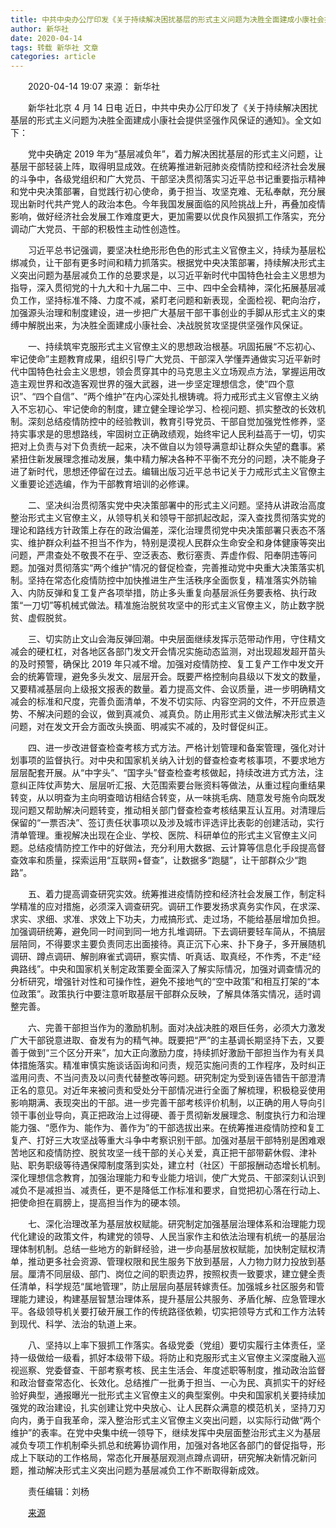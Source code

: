 ```yaml
---
title: 中共中央办公厅印发《关于持续解决困扰基层的形式主义问题为决胜全面建成小康社会提供坚强作风保证的通知》
author: 新华社
date: 2020-04-14
tags: 转载 新华社 文章
categories: article
---
```


<style type="text/css">
p{
text-indent: 2em; /*em是相对单位，2em即现在一个字大小的两倍*/
}
</style>

2020-04-14 19:07 来源： 新华社

新华社北京 4 月 14 日电 近日，中共中央办公厅印发了《关于持续解决困扰基层的形式主义问题为决胜全面建成小康社会提供坚强作风保证的通知》。全文如下：

党中央确定 2019 年为“基层减负年”，着力解决困扰基层的形式主义问题，让基层干部轻装上阵，取得明显成效。在统筹推进新冠肺炎疫情防控和经济社会发展的斗争中，各级党组织和广大党员、干部坚决贯彻落实习近平总书记重要指示精神和党中央决策部署，自觉践行初心使命，勇于担当、攻坚克难、无私奉献，充分展现出新时代共产党人的政治本色。今年我国发展面临的风险挑战上升，再叠加疫情影响，做好经济社会发展工作难度更大，更加需要以优良作风狠抓工作落实，充分调动广大党员、干部的积极性主动性创造性。

习近平总书记强调，要坚决杜绝形形色色的形式主义官僚主义，持续为基层松绑减负，让干部有更多时间和精力抓落实。根据党中央决策部署，持续解决形式主义突出问题为基层减负工作的总要求是，以习近平新时代中国特色社会主义思想为指导，深入贯彻党的十九大和十九届二中、三中、四中全会精神，深化拓展基层减负工作，坚持标准不降、力度不减，紧盯老问题和新表现，全面检视、靶向治疗，加强源头治理和制度建设，进一步把广大基层干部干事创业的手脚从形式主义的束缚中解脱出来，为决胜全面建成小康社会、决战脱贫攻坚提供坚强作风保证。

一、持续筑牢克服形式主义官僚主义的思想政治根基。巩固拓展“不忘初心、牢记使命”主题教育成果，组织引导广大党员、干部深入学懂弄通做实习近平新时代中国特色社会主义思想，领会贯穿其中的马克思主义立场观点方法，掌握运用改造主观世界和改造客观世界的强大武器，进一步坚定理想信念，使“四个意识”、“四个自信”、“两个维护”在内心深处扎根铸魂。将力戒形式主义官僚主义纳入不忘初心、牢记使命的制度，建立健全理论学习、检视问题、抓实整改的长效机制。深刻总结疫情防控中的经验教训，教育引导党员、干部自觉加强党性修养，坚持实事求是的思想路线，牢固树立正确政绩观，始终牢记人民利益高于一切，切实把对上负责与对下负责统一起来，决不做自以为领导满意却让群众失望的蠢事。紧紧扭住新发展理念推动发展，集中精力解决各种不平衡不充分的问题，决不能身子进了新时代，思想还停留在过去。编辑出版习近平总书记关于力戒形式主义官僚主义重要论述选编，作为干部教育培训的必修课。

二、坚决纠治贯彻落实党中央决策部署中的形式主义问题。坚持从讲政治高度整治形式主义官僚主义，从领导机关和领导干部抓起改起，深入查找贯彻落实党的理论和路线方针政策上存在的政治偏差，深化治理贯彻党中央决策部署只表态不落实、维护群众利益不担当不作为，特别是漠视人民群众生命安全和身体健康等突出问题，严肃查处不敬畏不在乎、空泛表态、敷衍塞责、弄虚作假、阳奉阴违等问题。加强对贯彻落实“两个维护”情况的督促检查，完善推动党中央重大决策落实机制。坚持在常态化疫情防控中加快推进生产生活秩序全面恢复，精准落实外防输入、内防反弹和复工复产各项举措，防止多头重复向基层派任务要表格、执行政策“一刀切”等机械式做法。精准施治脱贫攻坚中的形式主义官僚主义，防止数字脱贫、虚假脱贫。

三、切实防止文山会海反弹回潮。中央层面继续发挥示范带动作用，守住精文减会的硬杠杠，对各地区各部门发文开会情况实施动态监测，对出现超发超开苗头的及时预警，确保比 2019 年只减不增。加强对疫情防控、复工复产工作中发文开会的统筹管理，避免多头发文、层层开会。既要严格控制向县级以下发文的数量，又要精减基层向上级报文报表的数量。着力提高文件、会议质量，进一步明确精文减会的标准和尺度，完善负面清单，不发不切实际、内容空洞的文件，不开应景造势、不解决问题的会议，做到真减负、减真负。防止用形式主义做法解决形式主义问题，对在发文开会方面改头换面、明减实不减的，及时督促纠正。

四、进一步改进督查检查考核方式方法。严格计划管理和备案管理，强化对计划事项的监督执行。对中央和国家机关纳入计划的督查检查考核事项，不要求地方层层配套开展。从“中字头”、“国字头”督查检查考核做起，持续改进方式方法，注意纠正阵仗声势大、层层听汇报、大范围索要台账资料等做法，从重过程向重结果转变，从以明查为主向明查暗访相结合转变，从一味挑毛病、随意发号施令向既发现问题又帮助解决问题转变，推动相关部门督查检查考核结果互认互用。对清理后保留的“一票否决”、签订责任状事项以及涉及城市评选评比表彰的创建活动，实行清单管理。重视解决出现在企业、学校、医院、科研单位的形式主义官僚主义问题。总结疫情防控工作中的好做法，充分利用大数据、云计算等信息化手段提高督查效率和质量，探索运用“互联网+督查”，让数据多“跑腿”，让干部群众少“跑路”。

五、着力提高调查研究实效。统筹推进疫情防控和经济社会发展工作，制定科学精准的应对措施，必须深入调查研究。调研工作要发扬求真务实作风，在求深、求实、求细、求准、求效上下功夫，力戒搞形式、走过场，不能给基层增加负担。加强调研统筹，避免同一时间到同一地方扎堆调研。下去调研要轻车简从，不搞层层陪同，不得要求主要负责同志出面接待。真正沉下心来、扑下身子，多开展随机调研、蹲点调研、解剖麻雀式调研，察实情、听真话、取真经，不作秀，不走“经典路线”。中央和国家机关制定政策要全面深入了解实际情况，加强对调查情况的分析研究，增强针对性和可操作性，避免不接地气的“空中政策”和相互打架的“本位政策”。政策执行中要注意听取基层干部群众反映，了解具体落实情况，适时调整完善。

六、完善干部担当作为的激励机制。面对决战决胜的艰巨任务，必须大力激发广大干部锐意进取、奋发有为的精气神。既要把“严”的主基调长期坚持下去，又要善于做到“三个区分开来”，加大正向激励力度，持续抓好激励干部担当作为有关具体措施落实。精准审慎实施谈话函询和问责，规范实施问责的工作程序，及时纠正滥用问责、不当问责及以问责代替整改等问题。研究制定为受到诬告错告干部澄清正名的意见。对近年来被问责和受处分干部情况进行全面了解梳理，积极稳妥使用影响期满、表现突出的干部。进一步完善干部考核评价机制，以正确的用人导向引领干事创业导向，真正把政治上过得硬、善于贯彻新发展理念、制度执行力和治理能力强、“愿作为、能作为、善作为”的干部选拔出来。在统筹推进疫情防控和复工复产、打好三大攻坚战等重大斗争中考察识别干部。加强对基层干部特别是困难艰苦地区和疫情防控、脱贫攻坚一线干部的关心关爱，真正把干部带薪休假、津补贴、职务职级等待遇保障制度落到实处，建立村（社区）干部报酬动态增长机制。深化理想信念教育，加强治理能力和专业能力培训，使广大党员、干部深刻认识到减负不是减担当、减责任，更不是降低工作标准和要求，自觉把初心落在行动上、把使命担在肩膀上，提高担当作为的硬本领。

七、深化治理改革为基层放权赋能。研究制定加强基层治理体系和治理能力现代化建设的政策文件，构建党的领导、人民当家作主和依法治理有机统一的基层治理体制机制。总结一些地方的新鲜经验，进一步向基层放权赋能，加快制定赋权清单，推动更多社会资源、管理权限和民生服务下放到基层，人力物力财力投放到基层。厘清不同层级、部门、岗位之间的职责边界，按照权责一致要求，建立健全责任清单，科学规范“属地管理”，防止层层向基层转嫁责任。加强城乡社区服务和管理能力建设，构建基层智慧治理体系，提升基层公共服务、矛盾化解、应急管理水平。各级领导机关要打破开展工作的传统路径依赖，切实把领导方式和工作方法转到现代、科学、法治的轨道上来。

八、坚持以上率下狠抓工作落实。各级党委（党组）要切实履行主体责任，坚持一级做给一级看，抓好本级带下级。将防止和克服形式主义官僚主义深度融入巡视巡察、党委督查、干部考察考核、民主生活会、年度述职等制度，推动政治监督和政治督查常态化、长效化。总结推广一批勇于担当、一心为民、真抓实干的好经验好典型，通报曝光一批形式主义官僚主义的典型案例。中央和国家机关要持续加强党的政治建设，扎实创建让党中央放心、让人民群众满意的模范机关，坚持刀刃向内，勇于自我革命，深入整治形式主义官僚主义突出问题，以实际行动做“两个维护”的表率。在党中央集中统一领导下，继续发挥中央层面整治形式主义为基层减负专项工作机制牵头抓总和统筹协调作用，加强对各地区各部门的督促指导，形成上下联动的工作格局，常态化开展基层观测点蹲点调研，研究解决新情况新问题，推动解决形式主义突出问题为基层减负工作不断取得新成效。

责任编辑：刘杨

[来源](http://www.gov.cn/zhengce/2020-04/14/content_5502349.htm)
